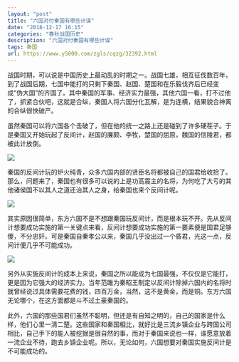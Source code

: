 ```yaml
---
layout: "post"
title: "六国对付秦国有哪些计谋"
date: "2018-12-17 16:15"
categories: "春秋战国历史"
description: "六国对付秦国有哪些计谋"
tags: 秦国
url: https://www.y5000.com/zgls/cqzg/32392.html
---
```






战国时期，可以说是中国历史上最动乱的时期之一。战国七雄，相互征伐数百年，到了战国后期，七国中能打的只剩下秦国、赵国、楚国和在乐毅伐齐后已经变成“伪大国”的齐国了。其中秦国的军事、经济实力最强，其他六国一看，打不过他了，抓紧合伙吧，这就是合纵，秦国人将六国分化瓦解，是为连横，结果貌合神离的合纵很快破产。

虽然秦国可以将六国各个击破了，但在他的统一之路上还是碰到了许多硬茬子。于是秦国又开始玩起了反间计，赵国的廉颇、李牧，楚国的屈原，魏国的信陵君，都被此计放倒。

![](https://img.y5000.com/uploads/allimg/180904/095S33E2-0.jpg)

秦国的反间计玩的炉火纯青，众多六国内部的贤臣名将都被自己的国君给收拾了。那么，问题来了，秦国也有很多可以说的上是功高震主的名将，为何吃了大亏的其他诸侯国不以其人之道还治其人之身，给秦国也来个反间计呢。

![](https://img.y5000.com/uploads/allimg/180904/095S31115-1.jpg)

其实原因很简单，东方六国不是不想跟秦国玩反间计，而是根本玩不开。先从反间计想要成功实施的第一关键点来看，反间计想要成功实施的第一要素便是国君足够傻，不分忠奸。可是秦国自秦孝公以来，秦国几乎没出过一个昏君，光这一点，反间计便几乎不可能成功。

![](https://img.y5000.com/uploads/allimg/180904/095S350c-2.jpg)

另外从实施反间计的成本上来说，秦国之所以能成为七国最强，不仅仅是它能打，更是因为它强大的经济实力。当年范雎为秦昭王制定以反间计除掉六国内的名将时就曾经说过具体需要花费的钱，四百万金，当然，这不是黄金，而是铜。东方六国无论哪个，在这方面都是斗不过土豪秦国的。

此外，六国的那些国君们虽然不聪明，但还是有自知之明的，自己的国家是什么样，他们心里一清二楚。这些国家和秦国相比，就好比是三流乡镇企业与跨国公司相比，自己手下的能人被挖掘是很自然的事，而对于秦国来说也一样，谁愿意放着一流企业不待，跑去乡镇企业呢。所以，无论如何，六国想要对秦国实施反间计是不可能成功的。
